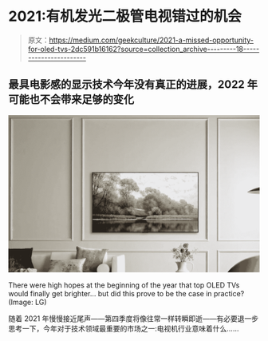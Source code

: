 # 2021:有机发光二极管电视错过的机会

> 原文：<https://medium.com/geekculture/2021-a-missed-opportunity-for-oled-tvs-2dc591b16162?source=collection_archive---------18----------------------->

## 最具电影感的显示技术今年没有真正的进展，2022 年可能也不会带来足够的变化

![](img/2dbac7e2d9bab9967c6629020130d92b.png)

There were high hopes at the beginning of the year that top OLED TVs would finally get brighter… but did this prove to be the case in practice? (Image: LG)

随着 2021 年慢慢接近尾声——第四季度将像往常一样转瞬即逝——有必要退一步思考一下，今年对于技术领域最重要的市场之一:电视机行业意味着什么……